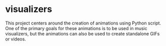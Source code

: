 # visualizers
This project centers around the creation of animations using Python script. One of the primary goals for these animations is to be used in music visualizers, but the animations can also be used to create standalone GIFs or videos. 
